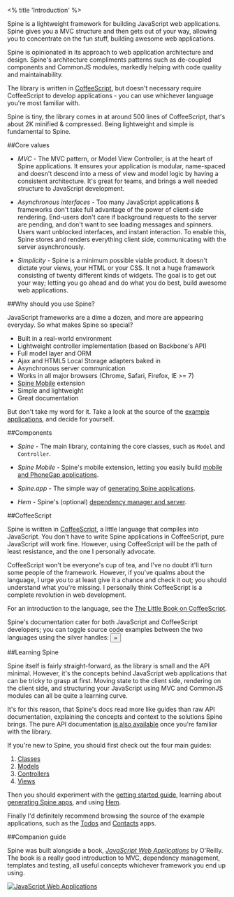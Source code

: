 <% title 'Introduction' %>

Spine is a lightweight framework for building JavaScript web applications. Spine gives you a MVC structure and then gets out of your way, allowing you to concentrate on the fun stuff, building awesome web applications.

Spine is opinionated in its approach to web application architecture and design. Spine's architecture compliments patterns such as de-coupled components and CommonJS modules, markedly helping with code quality and maintainability. 

The library is written in [CoffeeScript](http://jashkenas.github.com/coffee-script), but doesn't necessary require CoffeeScript to develop applications - you can use whichever language you're most familiar with. 

Spine is tiny, the library comes in at around 500 lines of CoffeeScript, that's about 2K minified & compressed. Being lightweight and simple is fundamental to Spine.

##Core values

* *MVC* - The MVC pattern, or Model View Controller, is at the heart of Spine applications. It ensures your application is modular, name-spaced and doesn't descend into a mess of view and model logic by having a consistent architecture. It's great for teams, and brings a well needed structure to JavaScript development. 

* *Asynchronous interfaces* - Too many JavaScript applications & frameworks don't take full advantage of the power of client-side rendering. End-users don't care if background requests to the server are pending, and don't want to see loading messages and spinners. Users want unblocked interfaces, and instant interaction. To enable this, Spine stores and renders everything client side, communicating with the server asynchronously. 

* *Simplicity* - Spine is a minimum possible viable product. It doesn't dictate your views, your HTML or your CSS. It not a huge framework consisting of twenty different kinds of widgets. The goal is to get out your way; letting you go ahead and do what you do best, build awesome web applications. 

##Why should you use Spine?

JavaScript frameworks are a dime a dozen, and more are appearing everyday. So what makes Spine so special? 

* Built in a real-world environment
* Lightweight controller implementation (based on Backbone's API)
* Full model layer and ORM
* Ajax and HTML5 Local Storage adapters baked in
* Asynchronous server communication
* Works in all major browsers (Chrome, Safari, Firefox, IE >= 7)
* [Spine Mobile](<%= mobile_path %>) extension
* Simple and lightweight
* Great documentation

But don't take my word for it. Take a look at the source of the [example applications](<%= pages_path("examples") %>), and decide for yourself.

##Components

* *Spine* - The main library, containing the core classes, such as `Model` and `Controller`.

* *Spine Mobile* - Spine's mobile extension, letting you easily build [mobile and PhoneGap applications](<%= mobile_path %>). 

* *Spine.app* - The simple way of [generating Spine applications](<%= docs_path("app") %>).

* *Hem* - Spine's (optional) [dependency manager and server](<%= docs_path("hem") %>).

##CoffeeScript 

Spine is written in [CoffeeScript](http://jashkenas.github.com/coffee-script/), a little language that compiles into JavaScript. You don't have to write Spine applications in CoffeeScript, pure JavaScript will work fine. However, using CoffeeScript will be the path of least resistance, and the one I personally advocate. 

CoffeeScript won't be everyone's cup of tea, and I've no doubt it'll turn some people of the framework. However, if you've qualms about the language, I urge you to at least give it a chance and check it out; you should understand what you're missing. I personally think CoffeeScript is a complete revolution in web development.

For an introduction to the language, see the [The Little Book on CoffeeScript](http://arcturo.github.com/library/coffeescript/).

Spine's documentation cater for both JavaScript and CoffeeScript developers; you can toggle source code examples between the two languages using the silver handles: <button>»</button>

##Learning Spine

Spine itself is fairly straight-forward, as the library is small and the API minimal. However, it's the concepts behind JavaScript web applications that can be tricky to grasp at first. Moving state to the client side, rendering on the client side, and structuring your JavaScript using MVC and CommonJS modules can all be quite a learning curve. 

It's for this reason, that Spine's docs read more like guides than raw API documentation, explaining the concepts and context to the solutions Spine brings. The pure API documentation [is also available](<%= api_path %>) once you're familiar with the library. 

If you're new to Spine, you should first check out the four main guides:

1. [Classes](<%= docs_path("classes") %>)
1. [Models](<%= docs_path("models") %>)
1. [Controllers](<%= docs_path("controllers") %>)
1. [Views](<%= docs_path("views") %>)

Then you should experiment with the [getting started guide](<%= docs_path("started") %>), learning about [generating Spine apps](<%= docs_path("app") %>), and using [Hem](<%= docs_path("hem") %>).

Finally I'd definitely recommend browsing the source of the example applications, such as the [Todos](http://github.com/maccman/spine.todos) and [Contacts](http://github.com/maccman/spine.contacts) apps.

##Companion guide

Spine was built alongside a book, [*JavaScript Web Applications*](http://oreilly.com/catalog/0636920018421) by O'Reilly. The book is a really good introduction to MVC, dependency management, templates and testing, all useful concepts whichever framework you end up using.

[![JavaScript Web Applications](http://covers.oreilly.com/images/0636920018421/cat.gif)](http://oreilly.com/catalog/0636920018421)